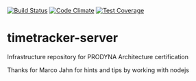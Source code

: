[![Build Status](https://travis-ci.org/lagranovskiy/timetracker-server.svg?branch=master)](https://travis-ci.org/lagranovskiy/timetracker-server)
[![Code Climate](https://codeclimate.com/github/lagranovskiy/timetracker-server/badges/gpa.svg)](https://codeclimate.com/github/lagranovskiy/timetracker-server)
[![Test Coverage](https://codeclimate.com/github/lagranovskiy/timetracker-server/badges/coverage.svg)](https://codeclimate.com/github/lagranovskiy/timetracker-server/coverage)

# timetracker-server
Infrastructure repository for PRODYNA Architecture certification

Thanks for Marco Jahn for hints and tips by working with nodejs
